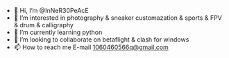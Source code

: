 - 👋 Hi, I’m @InNeR30PeAcE
- 👀 I’m interested in photography & sneaker customazation & sports & FPV & drum & calligraphy 
- 🌱 I’m currently learning python 
- 💞️ I’m looking to collaborate on betaflight & clash for windows
- 📫 How to reach me E-mail 1060460566q@gmail.com

<!---
InNeR30PeAcE/InNeR30PeAcE is a ✨ special ✨ repository because its `README.md` (this file) appears on your GitHub profile.
You can click the Preview link to take a look at your changes.
--->
